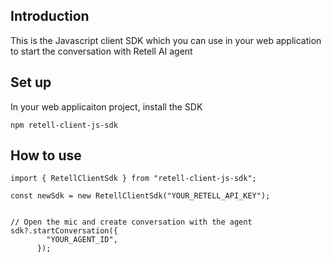 ## Introduction

This is the Javascript client SDK which you can use in your web application to start the conversation with Retell AI agent

## Set up

In your web applicaiton project, install the SDK

`npm retell-client-js-sdk`


## How to use

```
import { RetellClientSdk } from "retell-client-js-sdk";

const newSdk = new RetellClientSdk("YOUR_RETELL_API_KEY");


// Open the mic and create conversation with the agent
sdk?.startConversation({
        "YOUR_AGENT_ID",
      });
```